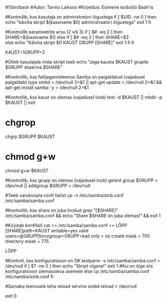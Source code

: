 #1/bin/bash
#Autor: Tarmo Laiksoo
#Kirjeldus: Esimene kodutöö Bash'is

#Kontrollib, kas kasutaja on administratori õigustega
if [ $UID -ne 0 ]
then
	echo "käivita skript $(basename $0) administraatori õigustega"
	exit 1
fi

#Kontrollib parameetrite arvu (2 või 3)
if [ $# -eq 2 ]
then 
	SHARE=$(basename $1)
else if [ $# -eq 3 ]
	then	
		SHARE=$3	
	else
		echo "Käivita skript $0 KAUST GRUPP [SHARE]"
		exit 1
	fi
fi	

KAUST=$1
GRUPP=$2

#Ütleb kasutajale mida skript teeb
echo "Jaga kausta $KAUST grupile $GRUPP shaerina $SHARE"

#Kontrollib, kas failijagamisteenus Samba on paigaldatud (vajadusel paigaldab)
type smbd > /dev/null 2>&1 || apt-get update > /dev/null 2>&1 && apt-get install samba -y > /dev/null 2>&1

#Kontrollib, kas kaust on olemas (vajadusel loob)
test -d $KAUST || mkdir -p $KAUST || exit

# chgrop
chgrp $GRUPP $KAUST

# chmod g+w
chmod g+w $KAUST

#Kontrollib, kas grupp on olemas (vajadusel loob)
getent group $GRUPP > /dev/null || addgroup $GRUPP > /dev/null

#Teeb varukoopia confi failist
cp -n /etc/samba/smb.conf /etc/samba/samba.conf

#Kontrollib, kas share on juba loodud
grep "\[$SHARE\]" /etc/samba/samba.conf && echo "Share $SHARE on juba olemas!" && exit 1

#Kirjutab konfifaili
cat >> /etc/samba/samba.conf << LÕPP
[$SHARE]
 path=$KAUST
 writable=yes
 valid users=@$GRUPP
 force group=$GRUPP
 read only = no
 create mask = 700
 directory mask = 775

LÕPP

#Kontroll, kas konfiguratsioon on OK
testparm -s /etc/samba/samba.conf > /dev/null
if [ $? -ne 0 ]
then 
	echo "Skript vigane!"
exit 1
#Kui on õige siis konfiguratsioon olemasoleva asemele
else
  cp /etc/samba/samba.conf /etc/samba/smb.conf
fi

#Samaba teenusele teha reload
service smbd reload > /dev/null

exit 0
